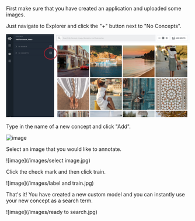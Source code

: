 First make sure that you have created an application and uploaded some images.

Just navigate to Explorer and click the "+" button next to "No Concepts".

![image](/images/plus_button.jpg)

Type in the name of a new concept and click "Add".

![image](/images/create_concept.jpg)

Select an image that you would like to annotate.

![image](/images/select image.jpg)

Click the check mark and then click train.

![image](/images/label and train.jpg)

That's it! You have created a new custom model and you can instantly use your new concept as a search term.

![image](/images/ready to search.jpg)
